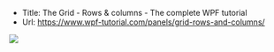 ﻿* Title:	The Grid - Rows & columns - The complete WPF tutorial
*   Url:	https://www.wpf-tutorial.com/panels/grid-rows-and-columns/

![](https://www.wpf-tutorial.com/Images/ArticleImages/1/chapters/panels/grid_tabular.png)
